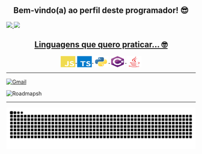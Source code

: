 <div align="center">

## Bem-vindo(a) ao perfil deste programador! 😎

</div>

 <div>
  
   <!--Status do Usuário-->
  
   <a href="https://github.com/sal0minh0">
  <img height="180em" src="https://github-readme-stats.vercel.app/api/top-langs/?username=sal0minh0&theme=chartreuse-dark&show_icons=true&hide_border=false&layout=compact"/>
  
   <img height="180em" src="https://github-readme-streak-stats.herokuapp.com/?user=sal0minh0&theme=chartreuse-dark&hide_border=false"/>
   
</div>

 <!-- Linguagens que usarei-->


<div align="center">

## Linguagens que quero praticar... 🤓

</div>

<div align="center" style="display: inline_block">
 
   <!-- Imagens das Linguagens -->
   
  <img align="center" alt="Js" height="30" width="40" src="https://raw.githubusercontent.com/devicons/devicon/master/icons/javascript/javascript-plain.svg">

  <img align="center" alt="Ts" height="30" width="40" src="https://raw.githubusercontent.com/devicons/devicon/refs/heads/master/icons/typescript/typescript-original.svg">
 
  <img align="center" alt="Python" height="30" width="40" src="https://raw.githubusercontent.com/devicons/devicon/refs/heads/master/icons/python/python-original.svg">
 
  <img align="center" alt="C#" height="30" width="40" src="https://raw.githubusercontent.com/devicons/devicon/master/icons/csharp/csharp-original.svg">
  
  <img align="center" alt="Java" height="30" width="40" src="https://raw.githubusercontent.com/devicons/devicon/master/icons/java/java-plain.svg">
  
</div>


<!-- <p align="center">   
 
 <img alingn="center" src="https://profile-counter.glitch.me/sal0minh0/count.svg"/>
 
 </p>
-->
---



 <p align="center">

 <!-- Imagens dos Shields -->
 
  
   <a href="mailto:salomaomoraes.cassiano@gmail.com"><img align="center" alt="Gmail" src="https://img.shields.io/badge/Gmail-EA4335?style=flat&logo=gmail&logoColor=white" target="_blank">
  </a>

   <a href="https://roadmap.sh/u/salominho"><img align="left" alt="Roadmapsh" src="https://img.shields.io/badge/Roadmap-000000?style=flat&logo=roadmap.sh&logoColor=white" target="_blank">
   
  </a>
 </p> 
 
 <br>
 
---

<div align="center">

 <picture>
  <source media="(prefers-color-scheme: dark)" srcset="https://raw.githubusercontent.com/sal0minh0/sal0minh0/output/github-contribution-grid-snake-dark.svg">
  <source media="(prefers-color-scheme: light)" srcset="https://raw.githubusercontent.com/sal0minh0/sal0minh0/output/github-contribution-grid-snake.svg">
  <img alt="github contribution grid snake animation" src="https://raw.githubusercontent.com/sal0minh0/sal0minh0/output/github-contribution-grid-snake.svg">
</picture>

</div>
 

